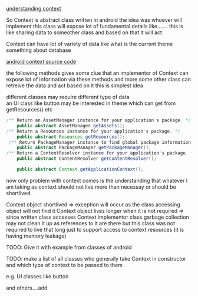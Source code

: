 
[understanding context](https://www.freecodecamp.org/news/mastering-android-context-7055c8478a22/)

So Context is abstract class written in android the idea was whoever will implement this class will expose lot of fundamental details like....... this is like sharing data to someother class and based on that it will act

Context can have lot of variety of data 
like what is the current theme  
something about database

[android context source code](https://android.googlesource.com/platform/frameworks/base/+/8c4a8243c77bcbd434fb30587be2feffd2835728/core/java/android/content/Context.java)

the following methods gives some clue that an implementor of Context can expose lot of information via these methods and more
some other class can retreive the data and act based on it this is simplest idea

different classes may require different type of data  
an UI class like button may be interested in theme which can get from getResources() etc 

```java
/** Return an AssetManager instance for your application's package. */
    public abstract AssetManager getAssets();
/** Return a Resources instance for your application's package. */
    public abstract Resources getResources();
 /** Return PackageManager instance to find global package information. */
    public abstract PackageManager getPackageManager();
/** Return a ContentResolver instance for your application's package. */
    public abstract ContentResolver getContentResolver();

    public abstract Context getApplicationContext();
```

now only problem with context comes is the understanding that whatever I am taking as context should not live more than necessay or should be shortlived

Context object shortlived => exception will occur as the class accessing object will not find it
Context object lives longer when it is not required => since written class accesses Context implementor class garbage collection may not clean it up as references to it are there but this class was not required to live that long just to support access to context resources (it is having memory leakage)

TODO: Give it with example from classes of android

TODO: make a list of all classes who generally take Context in constructor and which type of context to be passed to them

e.g. UI classes like button

and others....add

